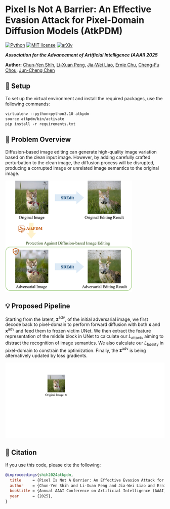 # Pixel Is Not A Barrier: An Effective Evasion Attack for Pixel-Domain Diffusion Models (AtkPDM)

[![Python](https://img.shields.io/badge/python-3.10-blue.svg)](https://www.python.org/downloads/release/python-310/)
[![MIT license](https://img.shields.io/badge/License-MIT-blue.svg)](https://lbesson.mit-license.org/)
[![arXiv](https://img.shields.io/badge/arXiv-2311.16090-red)](https://arxiv.org/abs/2408.11810) 

***Association for the Advancement of Artificial Intelligence (AAAI) 2025***

**Author:**
[Chun-Yen Shih](https://www.linkedin.com/in/chun-yen-shih-590810207/?originalSubdomain=tw), [Li-Xuan Peng](https://alexpeng517.github.io/),
[Jia-Wei Liao](https://jwliao1209.github.io/),
[Ernie Chu](https://www.cs.jhu.edu/~schu23/),
[Cheng-Fu Chou](https://www.csie.ntu.edu.tw/~ccf/),
[Jun-Cheng Chen](https://homepage.citi.sinica.edu.tw/pages/pullpull/)

## :wrench: Setup
To set up the virtual environment and install the required packages, use the following commands:
```
virtualenv --python=python3.10 atkpdm
source atkpdm/bin/activate
pip install -r requirements.txt
```

## :rocket: Problem Overview
Diffusion-based image editing can generate high-quality image variation based on the clean input image. However, by adding carefully crafted perturbation to the clean image, the diffusion process will be disrupted, producing a corrupted image or unrelated image semantics to the original image.

<img width="400" alt="twllm" src="figures/overview.png">


## :bulb: Proposed Pipeline
Starting from the latent, $\mathbf{z}^\text{adv}$, of the initial adversarial image, we first decode back to pixel-domain to perform forward diffusion with both $\mathbf{x}$ and $\mathbf{x}^\text{adv}$ and feed them to frozen victim UNet. We then extract the feature representation of the middle block in UNet to calculate our $L_\text{attack}$, aiming to distract the recognition of image semantics. We also calculate our $L_\text{fidelity}$ in pixel-domain to constrain the optimization. Finally, the $\mathbf{z}^\text{adv}$ is being alternatively updated by loss gradients.

<img width="800" alt="twllm" src="figures/framework.gif">


## :dart: Citation
If you use this code, please cite the following:
```bibtex
@inproceedings{shih2024atkpdm,
  title     = {Pixel Is Not A Barrier: An Effective Evasion Attack for Pixel-Domain Diffusion Models},
  author    = {Chun-Yen Shih and Li-Xuan Peng and Jia-Wei Liao and Ernie Chu and Cheng-Fu Chou and Jun-Cheng Chen},
  booktitle = {Annual AAAI Conference on Artificial Intelligence (AAAI)},
  year      = {2025},
}
```
